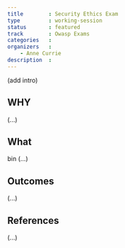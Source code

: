 ```yaml
---
title        : Security Ethics Exam
type         : working-session
status       : featured
track        : Owasp Exams
categories   :
organizers   :
    - Anne Currie
description  :
---
```


(add intro)

## WHY

(...)

## What
bin
(...)

## Outcomes

(...)

## References

(...)


